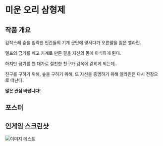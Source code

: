 # 미운 오리 삼형제

## 작품 개요

갑작스레 숲을 침략한 인간들의 기계 군단에 맞서다가 오른팔을 잃은 엘라린.

엘프의 금기를 깨고 기계로 만든 팔을 자신의 몸에 이식하게 된다.

하지만 금기를 깬 대가로 절친한 친구가 감옥에 갇히게 되는데..

친구를 구하기 위해, 숲을 구하기 위해, 또 자신을 증명하기 위해 엘라린은 다시 전장으로 떠난다.

**많은 관심 바랍니다!**

## 포스터


## 인게임 스크린샷
![이미지 테스트](https://i.imgur.com/JyGC6Qk.png)

